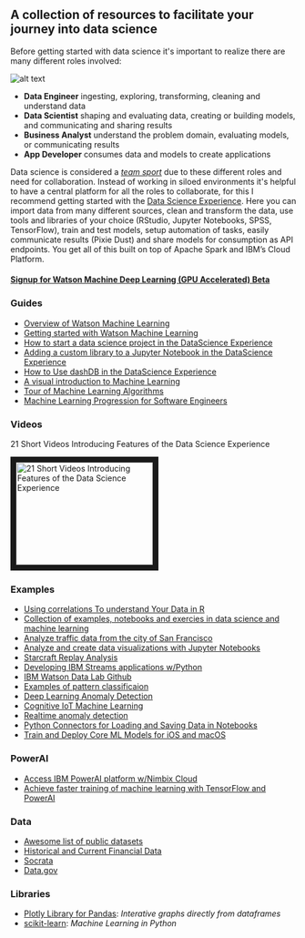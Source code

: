 ## A collection of resources to facilitate your journey into data science

Before getting started with data science it's important to realize there are many different roles involved:

![alt text](https://github.com/justinmccoy/datascience_resources/blob/master/media/roles.png "Roles")


* **Data Engineer** ingesting, exploring, transforming, cleaning and understand data
* **Data Scientist** shaping and evaluating data, creating or building models, and communicating and sharing results
* **Business Analyst** understand the problem domain, evaluating models, or communicating results
* **App Developer** consumes data and models to create applications

Data science is considered a _[team sport](http://radar.oreilly.com/2013/06/theres-more-than-one-kind-of-data-scientist.html)_ due to these different roles and need for collaboration. Instead of working in siloed environments it's helpful to have a central platform for all the roles to collaborate, for this I recommend getting started with the [Data Science Experience](https://datascience.ibm.com/). Here you can import data from many different sources, clean and transform the data, use tools and libraries of your choice (RStudio, Jupyter Notebooks, SPSS, TensorFlow), train and test models, setup automation of tasks, easily communicate results (Pixie Dust) and share models for consumption as API endpoints.  You get all of this built on top of Apache Spark and IBM’s Cloud Platform.

#### [Signup for Watson Machine Deep Learning (GPU Accelerated) Beta](https://datasciencex.typeform.com/to/jjGRo5)

### Guides
- [Overview of Watson Machine Learning](https://datascience.ibm.com/blog/machine-learning-for-everyone/)
- [Getting started with Watson Machine Learning](https://console.bluemix.net/docs/services/PredictiveModeling/index.html#WMLgettingstarted)
- [How to start a data science project in the DataScience Experience](https://blog.godatadriven.com/how-to-start-a-data-science-project-in-python)
- [Adding a custom library to a Jupyter Notebook in the DataScience Experience](https://datascience.ibm.com/blog/add-a-custom-library-to-a-jupyter-scala-notebook-in-ibm-data-science-experience-dsx/)
- [How to Use dashDB in the DataScience Experience](https://datascience.ibm.com/blog/enhanced-dashdb-and-dsx-integration-now-available/)
- [A visual introduction to Machine Learning](http://www.r2d3.us/visual-intro-to-machine-learning-part-1/)
- [Tour of Machine Learning Algorithms](http://machinelearningmastery.com/a-tour-of-machine-learning-algorithms/)
- [Machine Learning Progression for Software Engineers](https://github.com/ZuzooVn/machine-learning-for-software-engineers)
 
### Videos
21 Short Videos Introducing Features of the Data Science Experience 

<a href="https://www.youtube.com/playlist?list=PLn_pSzzTCsBDItVeyQkpHM1A6wwJ0_jVw" target="_blank"><img src="http://img.youtube.com/vi/cG0ADd9aAO8/0.jpg" alt="21 Short Videos Introducing Features of the Data Science Experience" width="240" height="180" border="10" /></a>
  
  
### Examples
- [Using correlations To understand Your Data in R](http://amunategui.github.io/Exploring-Your-Data-Set/)
- [Collection of examples, notebooks and exercies in data science and machine learning](https://github.com/jdwittenauer/ipython-notebooks)
- [Analyze traffic data from the city of San Francisco](https://developer.ibm.com/code/journey/analyze-san-francisco-traffic-data-with-ibm-pixiedust-and-data-science-experience/)
- [Analyze and create data visualizations with Jupyter Notebooks](https://developer.ibm.com/code/journey/analyze-twitter-jupyter-notebooks/)
- [Starcraft Replay Analysis](https://github.com/IBM/starcraft2-replay-analysis?cm_mc_uid=&cm_mc_sid_50200000=1500560380)
- [Developing IBM Streams applications w/Python](https://datascience.ibm.com/blog/developing-ibm-streams-applications-with-the-python-api-version-1-6-2/)
- [IBM Watson Data Lab Github](https://github.com/ibm-watson-data-lab/)
- [Examples of pattern classificaion](https://github.com/rasbt/pattern_classification)
- [Deep Learning Anomaly Detection](https://www.ibm.com/developerworks/library/iot-deep-learning-anomaly-detection-1/)
- [Cognitive IoT Machine Learning](https://www.ibm.com/developerworks/library/iot-cognitive-iot-app-machine-learning/)
- [Realtime anomaly detection](https://developer.ibm.com/recipes/tutorials/realtime-anomaly-detection-on-the-iot-edge-using-nodered-and-moving-zscore/)
- [Python Connectors for Loading and Saving Data in Notebooks](https://datascience.ibm.com/docs/content/analyze-data/python_load.html)
- [Train and Deploy Core ML Models for iOS and macOS](https://datascience.ibm.com/blog/leverage-scikit-learn-models-with-core-ml/)

### PowerAI
- [Access IBM PowerAI platform w/Nimbix Cloud](https://www.youtube.com/watch?v=1nnWj6W7QJI&cm_mc_uid=60775604146415006451217&cm_mc_sid_50200000=1501014513)
- [Achieve faster training of machine learning with TensorFlow and PowerAI](https://developer.ibm.com/code/journey/accelerate-training-of-machine-learning-algorithms/)

### Data
- [Awesome list of public datasets](https://github.com/caesar0301/awesome-public-datasets)
- [Historical and Current Financial Data](https://www.assetmacro.com/market-data/)
- [Socrata](https://www.assetmacro.com/market-data/)
- [Data.gov](https://catalog.data.gov/dataset)


### Libraries
- [Plotly Library for Pandas](https://plot.ly/pandas/): _Interative graphs directly from dataframes_
- [scikit-learn](http://scikit-learn.org/stable/index.html): _Machine Learning in Python_



